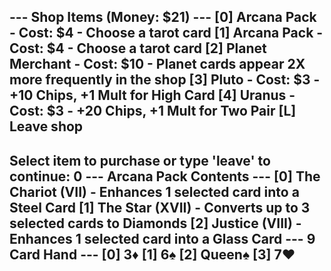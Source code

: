 --- Shop Items (Money: $21) ---
[0] Arcana Pack - Cost: $4 - Choose a tarot card
[1] Arcana Pack - Cost: $4 - Choose a tarot card
[2] Planet Merchant - Cost: $10 - Planet cards appear 2X more frequently in the shop
[3] Pluto - Cost: $3 - +10 Chips, +1 Mult for High Card
[4] Uranus - Cost: $3 - +20 Chips, +1 Mult for Two Pair
[L] Leave shop
------------------
Select item to purchase or type 'leave' to continue: 0
--- Arcana Pack Contents ---
[0] The Chariot (VII) - Enhances 1 selected card into a Steel Card
[1] The Star (XVII) - Converts up to 3 selected cards to Diamonds
[2] Justice (VIII) - Enhances 1 selected card into a Glass Card
--- 9 Card Hand ---
[0] 3♦️
[1] 6♠️
[2] Queen♠️
[3] 7♥️
-------------------